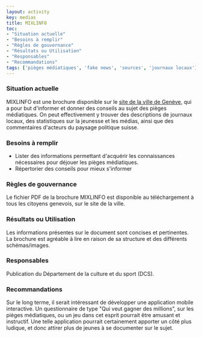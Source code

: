 ```yaml
---
layout: activity
key: medias
title: MIXLINFO
toc:
- "Situation actuelle"
- "Besoins à remplir"
- "Règles de gouvernance"
- "Résultats ou Utilisation"
- "Responsables"
- "Recommandations"
tags: ['pièges médiatiques', 'fake news', 'sources', 'journaux locaux']
---
```


### Situation actuelle

MIXLINFO est une brochure disponible sur le [site de la ville de Genève](https://www.geneve.ch/fr/mixlinfo), qui a pour but d'informer et donner des conseils au sujet des pièges médiatiques.
On peut effectivement y trouver des descriptions de journaux locaux, des statistiques sur la jeunesse et les médias, ainsi que des commentaires d'acteurs du paysage politique suisse.

### Besoins à remplir

 - Lister des informations permettant d'acquérir les connaissances nécessaires pour déjouer les pièges médiatiques. 
 - Répertorier des conseils pour mieux s'informer

### Règles de gouvernance

Le fichier PDF de la brochure MIXLINFO est disponible au téléchargement à tous les citoyens genevois, sur le site de la ville.  

### Résultats ou Utilisation

Les informations présentes sur le document sont concises et pertinentes. La brochure est agréable à lire en raison de sa structure et des différents schémas/images.

### Responsables

Publication du Département de la culture et du sport (DCS).

### Recommandations

Sur le long terme, il serait intéressant de développer une application mobile interactive. Un questionnaire de type "Qui veut gagner des millions", sur les pièges médiatiques, ou un jeu dans cet esprit pourrait être amusant et instructif.
Une telle application pourrait certainement apporter un côté plus ludique, et donc attirer plus de jeunes à se documenter sur le sujet.